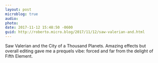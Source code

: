 ```yaml
---
layout: post
microblog: true
audio: 
photo: 
date: 2017-11-12 15:48:50 -0600
guid: http://roberto.micro.blog/2017/11/12/saw-valerian-and.html
---
```

Saw Valerian and the City of a Thousand Planets. Amazing effects but overall editing gave me a prequels vibe: forced and far from the delight of Fifth Element. 
